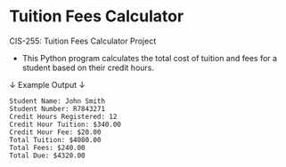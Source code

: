 # Tuition Fees Calculator
CIS-255: Tuition Fees Calculator Project

* This Python program calculates the total cost of tuition and fees for a student based on their credit hours.

↓ Example Output ↓
~~~~~~~~~~~~~~~~~~~~~~~~~~~~
Student Name: John Smith
Student Number: R7843271
Credit Hours Registered: 12
Credit Hour Tuition: $340.00
Credit Hour Fee: $20.00
Total Tuition: $4080.00
Total Fees: $240.00
Total Due: $4320.00
~~~~~~~~~~~~~~~~~~~~~~~~~~~~
